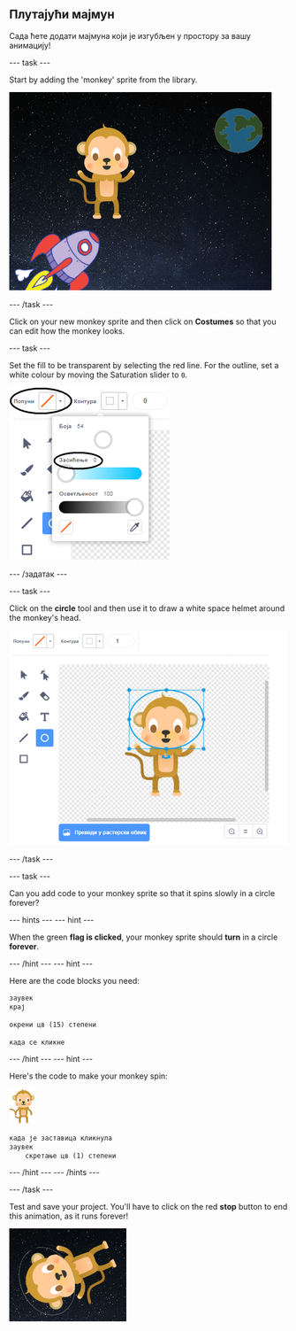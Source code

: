 ## Плутајући мајмун

Сада ћете додати мајмуна који је изгубљен у простору за вашу анимацију!

\--- task \---

Start by adding the 'monkey' sprite from the library.

![Додавање лика мајмуна](images/space-monkey-sprite.png)

\--- /task \---

Click on your new monkey sprite and then click on **Costumes** so that you can edit how the monkey looks.

\--- task \---

Set the fill to be transparent by selecting the red line. For the outline, set a white colour by moving the Saturation slider to `0`.

![Направи белу боју](images/make-white.png)

\--- /задатак \---

\--- task \---

Click on the **circle** tool and then use it to draw a white space helmet around the monkey's head.

![Кацига свемирског мајмуна](images/space-monkey-edit.png)

\--- /task \---

\--- task \---

Can you add code to your monkey sprite so that it spins slowly in a circle forever?

\--- hints \--- \--- hint \---

When the green **flag is clicked**, your monkey sprite should **turn** in a circle **forever**.

\--- /hint \--- \--- hint \---

Here are the code blocks you need:

```blocks3
заувек
крај

окрени цв (15) степени

када се кликне
```

\--- /hint \--- \--- hint \---

Here's the code to make your monkey spin:

![Лик мајмуна](images/sprite-monkey.png)

```blocks3
када је заставица кликнула
заувек
    скретање цв (1) степени
```

\--- /hint \--- \--- /hints \---

\--- /task \---

Test and save your project. You'll have to click on the red **stop** button to end this animation, as it runs forever!

![Test the spinning monkey](images/space-spin-test.png)